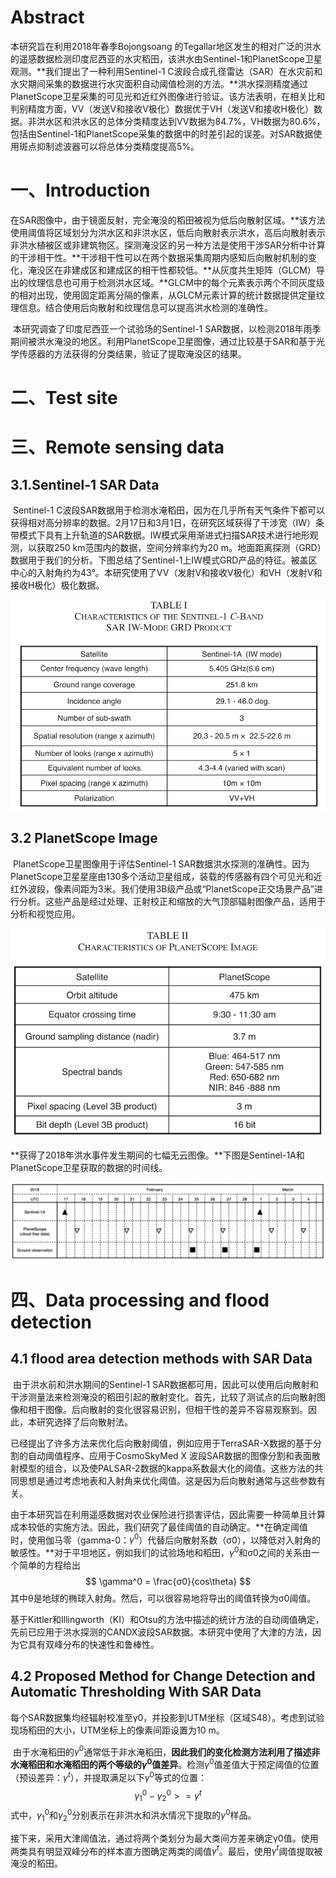 # Abstract

本研究旨在利用2018年春季Bojongsoang 的Tegallar地区发生的相对广泛的洪水的遥感数据检测印度尼西亚的水灾稻田，该洪水由Sentinel-1和PlanetScope卫星观测。**我们提出了一种利用Sentinel-1  C波段合成孔径雷达（SAR）在水灾前和水灾期间采集的数据进行水灾面积自动阈值检测的方法。**洪水探测精度通过PlanetScope卫星采集的可见光和近红外图像进行验证。该方法表明，在相关比和判别精度方面，VV（发送V和接收V极化）数据优于VH（发送V和接收H极化）数据。非洪水区和洪水区的总体分类精度达到VV数据为84.7%，VH数据为80.6%，包括由Sentinel-1和PlanetScope采集的数据中的时差引起的误差。对SAR数据使用斑点抑制滤波器可以将总体分类精度提高5%。

# 一、Introduction

​		在SAR图像中，由于镜面反射，完全淹没的稻田被视为低后向散射区域。**该方法使用阈值将区域划分为洪水区和非洪水区，低后向散射表示洪水，高后向散射表示非洪水植被区或非建筑物区。探测淹没区的另一种方法是使用干涉SAR分析中计算的干涉相干性。**干涉相干性可以在两个数据采集周期内感知后向散射机制的变化，淹没区在非建成区和建成区的相干性都较低。**从灰度共生矩阵（GLCM）导出的纹理信息也可用于检测洪水区域。**GLCM中的每个元素表示两个不同灰度级的相对出现，使用固定距离分隔的像素，从GLCM元素计算的统计数据提供定量纹理信息。结合使用后向散射和纹理信息可以提高洪水检测的准确性。

​		本研究调查了印度尼西亚一个试验场的Sentinel-1  SAR数据，以检测2018年雨季期间被洪水淹没的地区。利用PlanetScope卫星图像，通过比较基于SAR和基于光学传感器的方法获得的分类结果，验证了提取淹没区的结果。

# 二、Test site

# 三、Remote sensing data

## 3.1.Sentinel-1 SAR Data

​		Sentinel-1 C波段SAR数据用于检测水淹稻田，因为在几乎所有天气条件下都可以获得相对高分辨率的数据。2月17日和3月1日，在研究区域获得了干涉宽（IW）条带模式下具有上升轨道的SAR数据。IW模式采用渐进式扫描SAR技术进行地形观测，以获取250  km范围内的数据，空间分辨率约为20  m。地面距离探测（GRD）数据用于我们的分析。下图总结了Sentinel-1上IW模式GRD产品的特征。被盖区中心的入射角约为43°。本研究使用了VV（发射V和接收V极化）和VH（发射V和接收H极化）极化数据。

![image-20211112182421961](阅读记录.assets/image-20211112182421961.png)

## 3.2 PlanetScope Image

​		PlanetScope卫星图像用于评估Sentinel-1 SAR数据洪水探测的准确性。因为PlanetScope卫星星座由130多个活动卫星组成，装载的传感器有四个可见光和近红外波段，像素间距为3米。我们使用3B级产品或“PlanetScope正交场景产品”进行分析。这些产品是经过处理、正射校正和缩放的大气顶部辐射图像产品，适用于分析和视觉应用。

![image-20211112183013601](阅读记录.assets/image-20211112183013601.png)

​		**获得了2018年洪水事件发生期间的七幅无云图像。**下图是Sentinel-1A和PlanetScope卫星获取的数据的时间线。

![image-20211112183607974](阅读记录.assets/image-20211112183607974.png)

# 四、Data processing and flood detection

## 4.1 flood area detection methods with SAR Data

​		由于洪水前和洪水期间的Sentinel-1 SAR数据都可用，因此可以使用后向散射和干涉测量法来检测淹没的稻田引起的散射变化。首先，比较了测试点的后向散射图像和相干图像。后向散射的变化很容易识别，但相干性的差异不容易观察到。因此，本研究选择了后向散射法。

​		已经提出了许多方法来优化后向散射阈值，例如应用于TerraSAR-X数据的基于分割的自动阈值程序、应用于CosmoSkyMed X 波段SAR数据的图像分割和表面散射模型的组合，以及使PALSAR-2数据的kappa系数最大化的阈值。这些方法的共同思想是通过考虑地表和入射角来优化阈值。这是因为后向散射通常与这些参数有关。

​		由于本研究旨在利用遥感数据对农业保险进行损害评估，因此需要一种简单且计算成本较低的实施方法。因此，我们研究了最佳阈值的自动确定。**在确定阈值时，使用伽马零（gamma-0：$\gamma^0$）代替后向散射系数（σ0），以降低对入射角的敏感性。**对于平坦地区，例如我们的试验场地和稻田，$\gamma^0$和σ0之间的关系由一个简单的方程给出
$$
\gamma^0 = \frac{σ0}{cos\theta}
$$
其中θ是地球的椭球入射角。然后，可以很容易地将导出的阈值转换为σ0阈值。

​		基于Kittler和Illingworth（KI）和Otsu的方法中描述的统计方法的自动阈值确定，先前已应用于洪水探测的CANDX波段SAR数据。本研究中使用了大津的方法，因为它具有双峰分布的快速性和鲁棒性。

## 4.2 Proposed Method for Change Detection and Automatic Thresholding With SAR Data
​		每个SAR数据集均经辐射校准至γ0，并投影到UTM坐标（区域S48）。考虑到试验现场稻田的大小，UTM坐标上的像素间距设置为10 m。

​		由于水淹稻田的$\gamma^0$通常低于非水淹稻田，**因此我们的变化检测方法利用了描述非水淹稻田和水淹稻田的两个等级的$\gamma^0$值差异**。检测$\gamma^0$值差值大于预定阈值的位置（预设差异：$\gamma^t$），并提取满足以下$\gamma^0$等式的位置：
$$
\gamma^0_1 -\gamma^0_2 >= \gamma^t
$$
式中，$\gamma^0_1$和$\gamma^0_2$分别表示在非洪水和洪水情况下提取的$\gamma^0$样品。

​		接下来，采用大津阈值法，通过将两个类划分为最大类间方差来确定γ0值。使用两类具有明显双峰分布的样本直方图确定两类的阈值$\gamma^t$。最后，使用$\gamma^t$阈值提取被淹没的稻田。